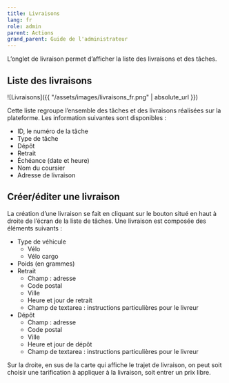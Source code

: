 ```yaml
---
title: Livraisons
lang: fr
role: admin
parent: Actions
grand_parent: Guide de l'administrateur
---
```


L’onglet de livraison permet d’afficher la liste des livraisons et des tâches.

## Liste des livraisons

![Livraisons]({{ "/assets/images/livraisons_fr.png" | absolute_url }})

Cette liste regroupe l’ensemble des tâches et des livraisons réalisées sur la plateforme. Les information suivantes sont disponibles :
- ID, le numéro de la tâche
- Type de tâche
- Dépôt
- Retrait
- Échéance (date et heure)
- Nom du coursier
- Adresse de livraison

## Créer/éditer une livraison

La création d’une livraison se fait en cliquant sur le bouton situé en haut à droite de l’écran de la liste de tâches. Une livraison est composée des éléments suivants :
- Type de véhicule
    * Vélo
    * Vélo cargo
- Poids (en grammes)
- Retrait
    * Champ : adresse
    * Code postal
    * Ville
    * Heure et jour de retrait
    * Champ de textarea : instructions particulières pour le livreur
- Dépôt
    * Champ : adresse
    * Code postal
    * Ville
    * Heure et jour de dépôt
    * Champ de textarea : instructions particulières pour le livreur

Sur la droite, en sus de la carte qui affiche le trajet de livraison, on peut soit choisir une tarification à appliquer à la livraison, soit entrer un prix libre.
